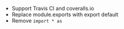 - Support Travis CI and coveralls.io
- Replace module.exports with export default
- Remove `import * as`
